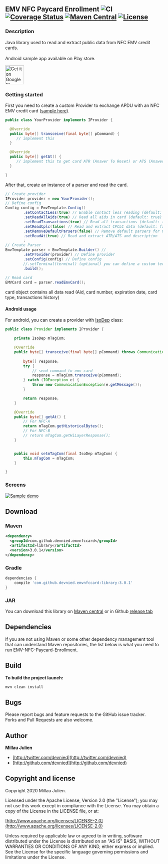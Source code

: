 ## EMV NFC Paycard Enrollment ![CI](https://github.com/devnied/EMV-NFC-Paycard-Enrollment/workflows/CI/badge.svg) [![Coverage Status](https://coveralls.io/repos/github/devnied/EMV-NFC-Paycard-Enrollment/badge.svg?branch=master)](https://coveralls.io/github/devnied/EMV-NFC-Paycard-Enrollment?branch=master) [![Maven Central](https://maven-badges.herokuapp.com/maven-central/com.github.devnied.emvnfccard/library/badge.svg?style=flat)](https://maven-badges.herokuapp.com/maven-central/com.github.devnied.emvnfccard/library) [![License](http://img.shields.io/:license-apache-blue.svg)](http://www.apache.org/licenses/LICENSE-2.0.html)
### Description
Java library used to read and extract public data from NFC EMV credit cards.<br/>
<br/>
Android sample app available on Play store.

<a href="https://play.google.com/store/apps/details?id=com.github.devnied.emvnfccard.pro&utm_source=global_co&utm_medium=prtnr&utm_content=Mar2515&utm_campaign=PartBadge&pcampaignid=MKT-AC-global-none-all-co-pr-py-PartBadges-Oct1515-1"><img height="60px" alt="Get it on Google Play" src="https://play.google.com/intl/en_us/badges/images/apps/en-play-badge.png" /></a>

### Getting started

First you need to create a custom Provider to exchange APDU with an NFC EMV credit card ([sample here](https://github.com/devnied/EMV-NFC-Paycard-Enrollment/blob/master/sample-pcsc/src/main/java/com/github/devnied/emvpcsccard/PcscProvider.java)).
```java
public class YourProvider implements IProvider {

  @Override
  public byte[] transceive(final byte[] pCommand) {
	 // implement this
  }

  @Override
  public byte[] getAt() {
     // implement this to get card ATR (Answer To Reset) or ATS (Answer To Select)
  }

}
```

After that, create an instance of a parser and read the card.
```java
// Create provider
IProvider provider = new YourProvider();
// Define config
Config config = EmvTemplate.Config()
		.setContactLess(true) // Enable contact less reading (default: true)
		.setReadAllAids(true) // Read all aids in card (default: true)
		.setReadTransactions(true) // Read all transactions (default: true)
		.setReadCplc(false) // Read and extract CPCLC data (default: false)
		.setRemoveDefaultParsers(false) // Remove default parsers for GeldKarte and EmvCard (default: false)
		.setReadAt(true) // Read and extract ATR/ATS and description
		; 
// Create Parser
EmvTemplate parser = EmvTemplate.Builder() //
		.setProvider(provider) // Define provider
		.setConfig(config) // Define config
		//.setTerminal(terminal) (optional) you can define a custom terminal implementation to create APDU
		.build();
		
// Read card
EMVCard card = parser.readEmvCard();
```
card object contains all data read (Aid, card number, expiration date, card type, transactions history)

#### Android usage
For android, you can create a provider with [IsoDep](https://developer.android.com/reference/android/nfc/tech/IsoDep) class:
```java
public class Provider implements IProvider {

	private IsoDep mTagCom;

	@Override
	public byte[] transceive(final byte[] pCommand) throws CommunicationException {
		
		byte[] response;
		try {
			// send command to emv card
			response = mTagCom.transceive(pCommand);
		} catch (IOException e) {
			throw new CommunicationException(e.getMessage());
		}

		return response;
	}

	@Override
	public byte[] getAt() {
        // For NFC-A
		return mTagCom.getHistoricalBytes();
		// For NFC-B
        // return mTagCom.getHiLayerResponse();
	}


	public void setmTagCom(final IsoDep mTagCom) {
		this.mTagCom = mTagCom;
	}

}
```

### Screens

[![Sample demo](https://raw.githubusercontent.com/devnied/EMV-NFC-Paycard-Enrollment/master/images/demo.gif)](https://raw.githubusercontent.com/devnied/EMV-NFC-Paycard-Enrollment/master/images/demo.gif)

## Download

### Maven
```xml
<dependency>
  <groupId>com.github.devnied.emvnfccard</groupId>
  <artifactId>library</artifactId>
  <version>3.0.1</version>
</dependency>
```

### Gradle
```groovy
dependencies {
	compile 'com.github.devnied.emvnfccard:library:3.0.1'
}
```

### JAR
You can download this library on [Maven central](http://search.maven.org/#search%7Cga%7C1%7Cemvnfccard) or in Github [release tab](https://github.com/devnied/EMV-NFC-Paycard-Enrollment/releases)

## Dependencies

If you are not using Maven or some other dependency management tool that can understand Maven repositories, the list below is what you need to run EMV-NFC-Paycard-Enrollment.

## Build
**To build the project launch:**
```xml
mvn clean install
```
## Bugs

Please report bugs and feature requests to the GitHub issue tracker.<br/>
Forks and Pull Requests are also welcome.

## Author

**Millau Julien**

+ [http://twitter.com/devnied](http://twitter.com/devnied)
+ [http://github.com/devnied](http://github.com/devnied)


## Copyright and license

Copyright 2020 Millau Julien.

Licensed under the Apache License, Version 2.0 (the "License");
you may not use this work except in compliance with the License.
You may obtain a copy of the License in the LICENSE file, or at:

  [http://www.apache.org/licenses/LICENSE-2.0](http://www.apache.org/licenses/LICENSE-2.0)

Unless required by applicable law or agreed to in writing, software
distributed under the License is distributed on an "AS IS" BASIS,
WITHOUT WARRANTIES OR CONDITIONS OF ANY KIND, either express or implied.
See the License for the specific language governing permissions and
limitations under the License.
